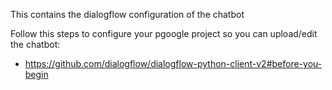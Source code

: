This contains the dialogflow configuration of the chatbot

Follow this steps to configure your pgoogle project so you can upload/edit the chatbot:
* https://github.com/dialogflow/dialogflow-python-client-v2#before-you-begin
